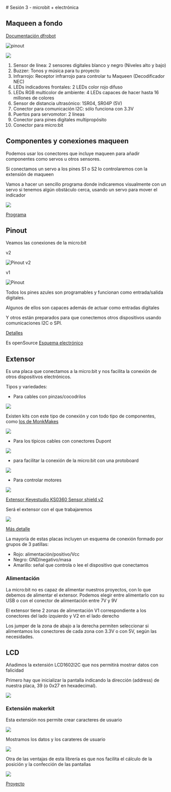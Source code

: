 # Sesión 3 - microbit + electrónica

## Maqueen a fondo

[Documentación dfrobot](https://wiki.dfrobot.com/micro_Maqueen_for_micro_bit_SKU_ROB0148-EN)


![pinout](./images/maqueenv2_pinout.png)

![](./images/descripcionMaqueen.jpeg)

1. Sensor de línea: 2 sensores digitales blanco y negro (Niveles alto y bajo)
2. Buzzer: Tonos y música para tu proyecto
3. Infrarrojo: Receptor infrarrojo para controlar tu Maqueen (Decodificador NEC)
4. LEDs indicadores frontales: 2  LEDs color rojo difuso
5. LEDs RGB multicolor de ambiente: 4 LEDs capaces de hacer hasta 16 millones de colores
6. Sensor de distancia ultrasónico: 1SR04, SR04P (5V)
7. Conector para comunicación I2C: sólo funciona con 3.3V
8. Puertos para servomotor: 2 líneas
9. Conector para pines digitales multipropósito
10. Conector para micro:bit



## Componentes y conexiones maqueen

Podemos usar los conectores que incluye maqueen para añadir componentes como servos u otros sensores.

Si conectamos un servo a los pines S1 o S2 lo controlaremos con la extensión de maqueen

Vamos a hacer un sencillo programa donde indicaremos visualmente con un servo si tenemos algún obstáculo cerca, usando un servo para mover el indicador

![](./images/programa_indicador_visual_distancia.png)

[Programa](https://makecode.microbit.org/S99517-55263-89648-23199)

## Pinout

Veamos las conexiones de la micro:bit

v2

![Pinout v2](./images/edge-connector-2.svg)

v1

![Pinout](./images/edge_connector.svg)

Todos los pines azules son programables y funcionan como entrada/salida digitales. 

Algunos de ellos son capaces además de actuar como entradas digitales

Y otros están preparados para que conectemos otros dispositivos usando comunicaciones I2C o SPI.

[Detalles](https://tech.microbit.org/hardware/edgeconnector/)

Es openSource [Esquema electrónico](https://tech.microbit.org/hardware/schematic/)

## Extensor

Es una placa que conectamos a la micro:bit y nos facilita la conexión de otros dispositivos electrónicos.

Tipos y variedades:

* Para cables con pinzas/cocodrilos

![](./images/KS0434-000-650x350)

Existen kits con este tipo de conexión y con todo tipo de componentes, como [los de MonkMakes](https://monkmakes.com/products.html)

![](./images/fan_project_web.jpeg)

 * Para los típicos cables con conectores Dupont

![](./images/sensorbit-extensor-io-para-microbit.jpeg)

* para facilitar la conexión de la micro:bit con una protoboard

![](./images/placa-extension-tipo-t-protoboard-gpio-para-microbit-con-salida-de-5v-y-33-v.webp)

* Para controlar motores

![](./images/DFR0548_driver_motor.jpeg)

[Extensor Keyestudio KS0360 Sensor shield v2](https://wiki.keyestudio.com/Ks0360_Keyestudio_Sensor_Shield_V2_for_BBC_micro:bit)

Será el extensor con el que trabajaremos

![](./images/KS0360_400px.jpeg)

[Más detalle](./images/KS0360_1500px.jpeg)

La mayoría de estas placas incluyen un esquema de conexión formado por grupos de 3 patillas:

* Rojo: alimentación/positivo/Vcc
* Negro: GND/negativo/masa
* Amarillo: señal que controla o lee el dispositivo que conectamos 

### Alimentación

La micro:bit no es capaz de alimentar nuestros proyectos, con lo que debemos de alimentar el extensor.
Podemos elegir entre alimentarlo con su USB o con el conector de alimentación entre 7V y 9V

El extensor tiene 2 zonas de alimentación V1 correspondiente a los conectores del lado izquierdo y V2 en el lado derecho

Los jumper de la zona de abajo a la derecha permiten seleccionar si alimentamos los conectores de cada zona con 3.3V o con 5V, según las necesidades.

## LCD

Añadimos la extensión LCD1602I2C que nos permitirá mostrar datos con falicidad

Primero hay que inicializar la pantalla indicando la dirección (address) de nuestra placa, 39 (o 0x27 en hexadecimal).

![](./images/programa_temp_luz_lcd.png)


### Extensión makerkit

Esta extensión nos permite crear caracteres de usuario

![](./images/programa_makerkit_crear_caracter.png)

Mostramos los datos y los carateres de usuario

![](./images/programa_makerkit_mostrarDatos.png)

Otra de las ventajas de esta librería es que nos facilita el cálculo de la posición y la confección de las pantallas

![](./images/programa_makerbit_seleccion_posicion.png)

[Proyecto](https://github.com/javacasm/Robotica-microbit-III/tree/main)